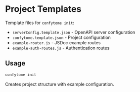 # Project Templates

Template files for `confytome init`:
- `serverConfig.template.json` - OpenAPI server configuration
- `confytome.template.json` - Project configuration
- `example-router.js` - JSDoc example routes
- `example-auth-routes.js` - Authentication routes

## Usage

```bash
confytome init
```

Creates project structure with example configuration.